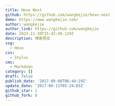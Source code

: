 ```yaml
---
title: Hexo Next
github: https://github.com/wangkejie/hexo-next
demo: https://www.wangkejie.com/
author: wangkejie
author_link: https://github.com/wangkejie
date: 2023-11-30T15:42:49.129Z
description: 博客预览
ssg:
  - Hexo
css:
  - Stylus
cms:
  - Markdown
category: []
draft: false
publish_date: '2017-09-08T06:44:19Z'
update_date: '2017-09-11T05:24:03Z'
github_star: 1
github_fork: 0
---
```

